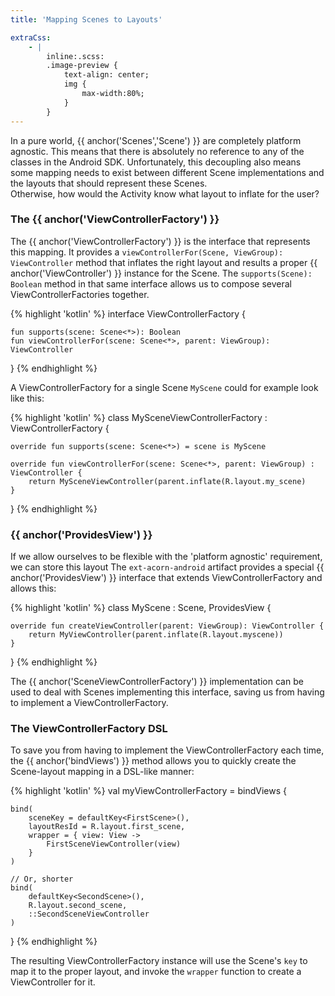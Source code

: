 ```yaml
---
title: 'Mapping Scenes to Layouts'

extraCss:
    - |
        inline:.scss:
        .image-preview {
            text-align: center; 
            img {
                max-width:80%;
            }    
        }
---
```


In a pure world, {{ anchor('Scenes','Scene') }} are completely platform agnostic. 
This means that there is absolutely no reference to any of the classes in the
Android SDK.
Unfortunately, this decoupling also means some mapping needs to exist between
different Scene implementations and the layouts that should represent these
Scenes.  
Otherwise, how would the Activity know what layout to inflate for the user?

### The {{ anchor('ViewControllerFactory') }}

The {{ anchor('ViewControllerFactory') }} is the interface that represents this
mapping.
It provides a `viewControllerFor(Scene, ViewGroup): ViewController` method that
inflates the right layout and results a proper {{ anchor('ViewController') }}
instance for the Scene.
The `supports(Scene): Boolean` method in that same interface allows us to 
compose several ViewControllerFactories together.

{% highlight 'kotlin' %}
interface ViewControllerFactory {

    fun supports(scene: Scene<*>): Boolean
    fun viewControllerFor(scene: Scene<*>, parent: ViewGroup): ViewController
}
{% endhighlight %}

A ViewControllerFactory for a single Scene `MyScene` could for example look like
this:

{% highlight 'kotlin' %}
class MySceneViewControllerFactory : ViewControllerFactory {
    
    override fun supports(scene: Scene<*>) = scene is MyScene
    
    override fun viewControllerFor(scene: Scene<*>, parent: ViewGroup) : ViewController {
        return MySceneViewController(parent.inflate(R.layout.my_scene)
    }
}
{% endhighlight %}

### {{ anchor('ProvidesView') }}

If we allow ourselves to be flexible with the 'platform agnostic' requirement,
we can store this layout 
The `ext-acorn-android` artifact provides a special {{ anchor('ProvidesView') }} 
interface that extends ViewControllerFactory and allows this:

{% highlight 'kotlin' %}
class MyScene<MyContainer> : Scene, ProvidesView {

    override fun createViewController(parent: ViewGroup): ViewController {
        return MyViewController(parent.inflate(R.layout.myscene))
    }
}
{% endhighlight %}

The {{ anchor('SceneViewControllerFactory') }} implementation can be used to 
deal with Scenes implementing this interface, saving us from having to implement
a ViewControllerFactory.

### The ViewControllerFactory DSL

To save you from having to implement the ViewControllerFactory each time, the
{{ anchor('bindViews') }} method allows you to quickly create the Scene-layout 
mapping in a DSL-like manner:

{% highlight 'kotlin' %}
val myViewControllerFactory = bindViews {

    bind(
        sceneKey = defaultKey<FirstScene>(),
        layoutResId = R.layout.first_scene,
        wrapper = { view: View ->
            FirstSceneViewController(view)
        }
    )

    // Or, shorter
    bind(
        defaultKey<SecondScene>(),
        R.layout.second_scene,
        ::SecondSceneViewController
    )
}
{% endhighlight %}

The resulting ViewControllerFactory instance will use the Scene's `key` to map
it to the proper layout, and invoke the `wrapper` function to create a 
ViewController for it.
